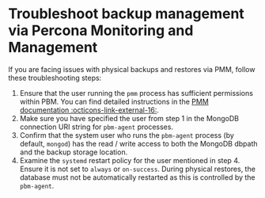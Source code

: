 # Troubleshoot backup management via Percona Monitoring and Management

If you are facing issues with physical backups and restores via PMM, follow these troubleshooting steps:

1. Ensure that the user running the `pmm` process has sufficient permissions within PBM. You can find detailed instructions in the [PMM documentation :octicons-link-external-16:](https://docs.percona.com/percona-monitoring-and-management/3/install-pmm/install-pmm-client/connect-database/mongodb.html#create-pmm-account-and-set-permissions).
2. Make sure you have specified the user from step 1 in the MongoDB connection URI string for `pbm-agent` processes.
3. Confirm that the system user who runs the `pbm-agent` process (by default, `mongod`) has the read / write access to both the MongoDB dbpath and the backup storage location.
4. Examine the `systemd` restart policy for the user mentioned in step 4. Ensure it is not set to `always` or `on-success`. During physical restores, the database must not be automatically restarted as this is controlled by the `pbm-agent`.

